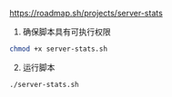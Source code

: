 https://roadmap.sh/projects/server-stats

1. 确保脚本具有可执行权限
```bash
chmod +x server-stats.sh
```
2. 运行脚本
```bash
./server-stats.sh
```
